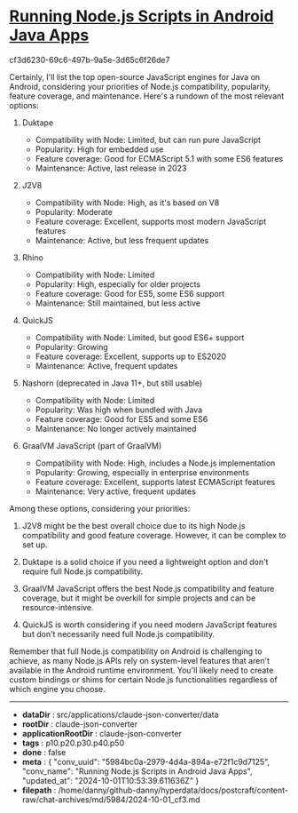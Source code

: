 # [Running Node.js Scripts in Android Java Apps](https://claude.ai/chat/5984bc0a-2979-4d4a-894a-e72f1c9d7125)

cf3d6230-69c6-497b-9a5e-3d65c6f26de7

 Certainly, I'll list the top open-source JavaScript engines for Java on Android, considering your priorities of Node.js compatibility, popularity, feature coverage, and maintenance. Here's a rundown of the most relevant options:

1. Duktape
   - Compatibility with Node: Limited, but can run pure JavaScript
   - Popularity: High for embedded use
   - Feature coverage: Good for ECMAScript 5.1 with some ES6 features
   - Maintenance: Active, last release in 2023

2. J2V8
   - Compatibility with Node: High, as it's based on V8
   - Popularity: Moderate
   - Feature coverage: Excellent, supports most modern JavaScript features
   - Maintenance: Active, but less frequent updates

3. Rhino
   - Compatibility with Node: Limited
   - Popularity: High, especially for older projects
   - Feature coverage: Good for ES5, some ES6 support
   - Maintenance: Still maintained, but less active

4. QuickJS
   - Compatibility with Node: Limited, but good ES6+ support
   - Popularity: Growing
   - Feature coverage: Excellent, supports up to ES2020
   - Maintenance: Active, frequent updates

5. Nashorn (deprecated in Java 11+, but still usable)
   - Compatibility with Node: Limited
   - Popularity: Was high when bundled with Java
   - Feature coverage: Good for ES5 and some ES6
   - Maintenance: No longer actively maintained

6. GraalVM JavaScript (part of GraalVM)
   - Compatibility with Node: High, includes a Node.js implementation
   - Popularity: Growing, especially in enterprise environments
   - Feature coverage: Excellent, supports latest ECMAScript features
   - Maintenance: Very active, frequent updates

Among these options, considering your priorities:

1. J2V8 might be the best overall choice due to its high Node.js compatibility and good feature coverage. However, it can be complex to set up.

2. Duktape is a solid choice if you need a lightweight option and don't require full Node.js compatibility.

3. GraalVM JavaScript offers the best Node.js compatibility and feature coverage, but it might be overkill for simple projects and can be resource-intensive.

4. QuickJS is worth considering if you need modern JavaScript features but don't necessarily need full Node.js compatibility.

Remember that full Node.js compatibility on Android is challenging to achieve, as many Node.js APIs rely on system-level features that aren't available in the Android runtime environment. You'll likely need to create custom bindings or shims for certain Node.js functionalities regardless of which engine you choose.

---

* **dataDir** : src/applications/claude-json-converter/data
* **rootDir** : claude-json-converter
* **applicationRootDir** : claude-json-converter
* **tags** : p10.p20.p30.p40.p50
* **done** : false
* **meta** : {
  "conv_uuid": "5984bc0a-2979-4d4a-894a-e72f1c9d7125",
  "conv_name": "Running Node.js Scripts in Android Java Apps",
  "updated_at": "2024-10-01T10:53:39.611636Z"
}
* **filepath** : /home/danny/github-danny/hyperdata/docs/postcraft/content-raw/chat-archives/md/5984/2024-10-01_cf3.md